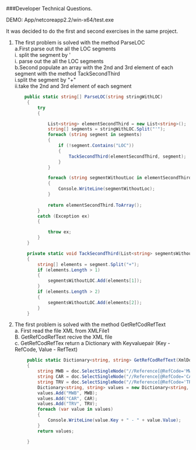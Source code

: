 ###Developer Technical Questions.  

DEMO: App/netcoreapp2.2/win-x64/test.exe

It was decided to do the first and second exercises in the same project.    
1. The first problem is solved with the method ParseLOC  
    a.First parse out the all the LOC segments     
        i. split the segment by '    
        i. parse out the all the LOC segments     
    b.Second populate an array with the 2nd and 3rd element of each segment with the method TackSecondThird    
        i.split the segment by "+"   
        ii.take the 2nd and 3rd element of each segment   



```csharp
       public static string[] ParseLOC(string stringWithLOC)
        {
            try
            {

                List<string> elementSecondThird = new List<string>();
                string[] segments = stringWithLOC.Split("'");
                foreach (string segment in segments)
                {
                    if (!segment.Contains("LOC"))
                    {
                        TackSecondThird(elementSecondThird, segment);
                    }
                }

                foreach (string segmentWithoutLoc in elementSecondThird)
                {
                    Console.WriteLine(segmentWithoutLoc);
                }
                
                return elementSecondThird.ToArray();
            }
            catch (Exception ex)
            {

                throw ex;
            }
        }

        private static void TackSecondThird(List<string> segmentsWithoutLOC, string segment)
        {
            string[] elements = segment.Split("+");
            if (elements.Length > 1)
            {
                segmentsWithoutLOC.Add(elements[1]);
            }
            if (elements.Length > 2)
            {
                segmentsWithoutLOC.Add(elements[2]);
            }
        }
```
2. The first problem is solved with the method GetRefCodRefText  
    a. First read the file XML from XMLFile1  
    B. GetRefCodRefText recive the XML file  
    c. GetRefCodRefTex return a Dictionary with Keyvaluepair (Key - RefCode, Value - RefText)     

```csharp
        public static Dictionary<string, string> GetRefCodRefText(XmlDocument doc)
        {
            string MWB = doc.SelectSingleNode("//Reference[@RefCode='MWB']").InnerText;
            string CAR = doc.SelectSingleNode("//Reference[@RefCode='CAR']").InnerText;
            string TRV = doc.SelectSingleNode("//Reference[@RefCode='TRV']").InnerText;
            Dictionary<string, string> values = new Dictionary<string, string>();
            values.Add("MWB", MWB);
            values.Add("CAR", CAR);
            values.Add("TRV", TRV);
            foreach (var value in values)
            {
                Console.WriteLine(value.Key + " - " + value.Value); 
            }
            return values;

        }
```